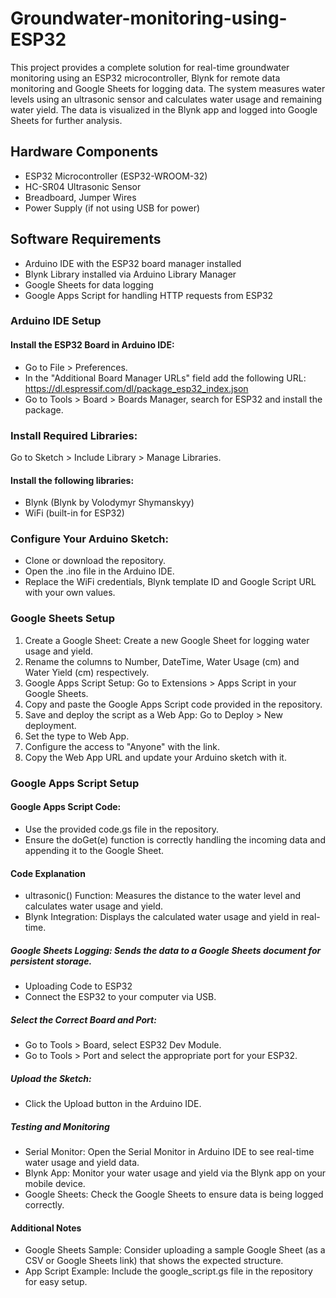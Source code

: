 # Groundwater-monitoring-using-ESP32
This project provides a complete solution for real-time groundwater monitoring using an ESP32 microcontroller, Blynk for remote data monitoring and Google Sheets for logging data. The system measures water levels using an ultrasonic sensor and calculates water usage and remaining water yield. The data is visualized in the Blynk app and logged into Google Sheets for further analysis.

## Hardware Components
- ESP32 Microcontroller (ESP32-WROOM-32)
- HC-SR04 Ultrasonic Sensor
- Breadboard, Jumper Wires
- Power Supply (if not using USB for power)

## Software Requirements
- Arduino IDE with the ESP32 board manager installed
- Blynk Library installed via Arduino Library Manager
- Google Sheets for data logging
- Google Apps Script for handling HTTP requests from ESP32


### Arduino IDE Setup

#### Install the ESP32 Board in Arduino IDE:
- Go to File > Preferences.
- In the "Additional Board Manager URLs" field add the following URL:
https://dl.espressif.com/dl/package_esp32_index.json
- Go to Tools > Board > Boards Manager, search for ESP32 and install the package.
### Install Required Libraries:
Go to Sketch > Include Library > Manage Libraries.
#### Install the following libraries:
- Blynk (Blynk by Volodymyr Shymanskyy)
- WiFi (built-in for ESP32)
### Configure Your Arduino Sketch:
- Clone or download the repository.
- Open the .ino file in the Arduino IDE.
- Replace the WiFi credentials, Blynk template ID and Google Script URL with your own values.
### Google Sheets Setup

1. Create a Google Sheet:
Create a new Google Sheet for logging water usage and yield.
2. Rename the columns to Number, DateTime, Water Usage (cm) and Water Yield (cm) respectively.
3. Google Apps Script Setup:
 Go to Extensions > Apps Script in your Google Sheets.
4. Copy and paste the Google Apps Script code provided in the repository.
5. Save and deploy the script as a Web App:
 Go to Deploy > New deployment.
6. Set the type to Web App.
7. Configure the access to "Anyone" with the link.
8. Copy the Web App URL and update your Arduino sketch with it.
### Google Apps Script Setup

#### Google Apps Script Code:
- Use the provided code.gs file in the repository.
- Ensure the doGet(e) function is correctly handling the incoming data and appending it to the Google Sheet.
#### Code Explanation
- ultrasonic() Function: Measures the distance to the water level and calculates water usage and yield.
- Blynk Integration: Displays the calculated water usage and yield in real-time.
#####  Google Sheets Logging: Sends the data to a Google Sheets document for persistent storage.
- Uploading Code to ESP32
- Connect the ESP32 to your computer via USB.
#####  Select the Correct Board and Port:
- Go to Tools > Board, select ESP32 Dev Module.
- Go to Tools > Port and select the appropriate port for your ESP32.
#####  Upload the Sketch:
- Click the Upload button in the Arduino IDE.
#####  Testing and Monitoring
- Serial Monitor: Open the Serial Monitor in Arduino IDE to see real-time water usage and yield data.
- Blynk App: Monitor your water usage and yield via the Blynk app on your mobile device.
- Google Sheets: Check the Google Sheets to ensure data is being logged correctly.
####  Additional Notes
- Google Sheets Sample: Consider uploading a sample Google Sheet (as a CSV or Google Sheets link) that shows the expected structure.
- App Script Example: Include the google_script.gs file in the repository for easy setup.

